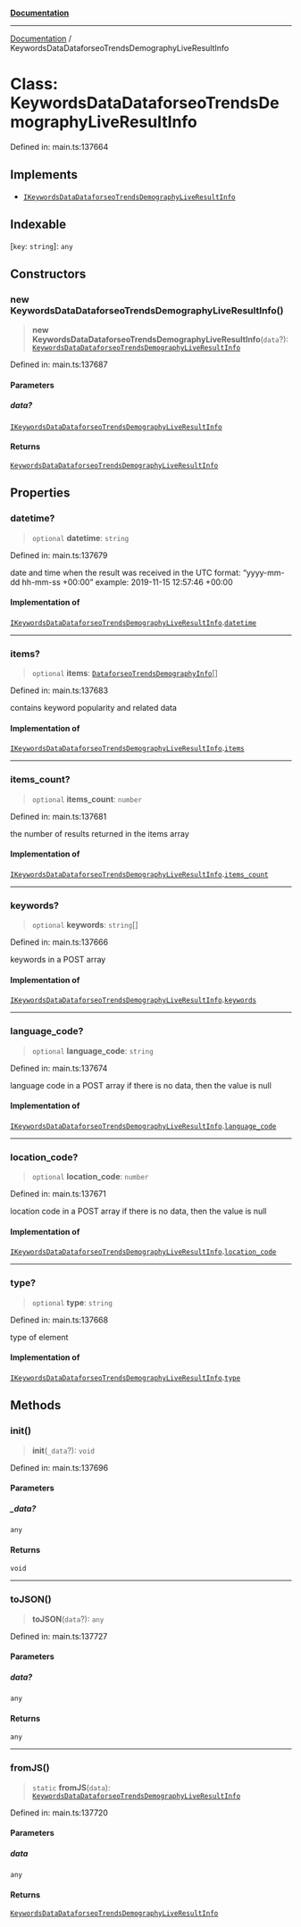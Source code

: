 [**Documentation**](../README.md)

***

[Documentation](../README.md) / KeywordsDataDataforseoTrendsDemographyLiveResultInfo

# Class: KeywordsDataDataforseoTrendsDemographyLiveResultInfo

Defined in: main.ts:137664

## Implements

- [`IKeywordsDataDataforseoTrendsDemographyLiveResultInfo`](../interfaces/IKeywordsDataDataforseoTrendsDemographyLiveResultInfo.md)

## Indexable

\[`key`: `string`\]: `any`

## Constructors

### new KeywordsDataDataforseoTrendsDemographyLiveResultInfo()

> **new KeywordsDataDataforseoTrendsDemographyLiveResultInfo**(`data`?): [`KeywordsDataDataforseoTrendsDemographyLiveResultInfo`](KeywordsDataDataforseoTrendsDemographyLiveResultInfo.md)

Defined in: main.ts:137687

#### Parameters

##### data?

[`IKeywordsDataDataforseoTrendsDemographyLiveResultInfo`](../interfaces/IKeywordsDataDataforseoTrendsDemographyLiveResultInfo.md)

#### Returns

[`KeywordsDataDataforseoTrendsDemographyLiveResultInfo`](KeywordsDataDataforseoTrendsDemographyLiveResultInfo.md)

## Properties

### datetime?

> `optional` **datetime**: `string`

Defined in: main.ts:137679

date and time when the result was received
in the UTC format: “yyyy-mm-dd hh-mm-ss +00:00”
example:
2019-11-15 12:57:46 +00:00

#### Implementation of

[`IKeywordsDataDataforseoTrendsDemographyLiveResultInfo`](../interfaces/IKeywordsDataDataforseoTrendsDemographyLiveResultInfo.md).[`datetime`](../interfaces/IKeywordsDataDataforseoTrendsDemographyLiveResultInfo.md#datetime)

***

### items?

> `optional` **items**: [`DataforseoTrendsDemographyInfo`](DataforseoTrendsDemographyInfo.md)[]

Defined in: main.ts:137683

contains keyword popularity and related data

#### Implementation of

[`IKeywordsDataDataforseoTrendsDemographyLiveResultInfo`](../interfaces/IKeywordsDataDataforseoTrendsDemographyLiveResultInfo.md).[`items`](../interfaces/IKeywordsDataDataforseoTrendsDemographyLiveResultInfo.md#items)

***

### items\_count?

> `optional` **items\_count**: `number`

Defined in: main.ts:137681

the number of results returned in the items array

#### Implementation of

[`IKeywordsDataDataforseoTrendsDemographyLiveResultInfo`](../interfaces/IKeywordsDataDataforseoTrendsDemographyLiveResultInfo.md).[`items_count`](../interfaces/IKeywordsDataDataforseoTrendsDemographyLiveResultInfo.md#items_count)

***

### keywords?

> `optional` **keywords**: `string`[]

Defined in: main.ts:137666

keywords in a POST array

#### Implementation of

[`IKeywordsDataDataforseoTrendsDemographyLiveResultInfo`](../interfaces/IKeywordsDataDataforseoTrendsDemographyLiveResultInfo.md).[`keywords`](../interfaces/IKeywordsDataDataforseoTrendsDemographyLiveResultInfo.md#keywords)

***

### language\_code?

> `optional` **language\_code**: `string`

Defined in: main.ts:137674

language code in a POST array
if there is no data, then the value is null

#### Implementation of

[`IKeywordsDataDataforseoTrendsDemographyLiveResultInfo`](../interfaces/IKeywordsDataDataforseoTrendsDemographyLiveResultInfo.md).[`language_code`](../interfaces/IKeywordsDataDataforseoTrendsDemographyLiveResultInfo.md#language_code)

***

### location\_code?

> `optional` **location\_code**: `number`

Defined in: main.ts:137671

location code in a POST array
if there is no data, then the value is null

#### Implementation of

[`IKeywordsDataDataforseoTrendsDemographyLiveResultInfo`](../interfaces/IKeywordsDataDataforseoTrendsDemographyLiveResultInfo.md).[`location_code`](../interfaces/IKeywordsDataDataforseoTrendsDemographyLiveResultInfo.md#location_code)

***

### type?

> `optional` **type**: `string`

Defined in: main.ts:137668

type of element

#### Implementation of

[`IKeywordsDataDataforseoTrendsDemographyLiveResultInfo`](../interfaces/IKeywordsDataDataforseoTrendsDemographyLiveResultInfo.md).[`type`](../interfaces/IKeywordsDataDataforseoTrendsDemographyLiveResultInfo.md#type)

## Methods

### init()

> **init**(`_data`?): `void`

Defined in: main.ts:137696

#### Parameters

##### \_data?

`any`

#### Returns

`void`

***

### toJSON()

> **toJSON**(`data`?): `any`

Defined in: main.ts:137727

#### Parameters

##### data?

`any`

#### Returns

`any`

***

### fromJS()

> `static` **fromJS**(`data`): [`KeywordsDataDataforseoTrendsDemographyLiveResultInfo`](KeywordsDataDataforseoTrendsDemographyLiveResultInfo.md)

Defined in: main.ts:137720

#### Parameters

##### data

`any`

#### Returns

[`KeywordsDataDataforseoTrendsDemographyLiveResultInfo`](KeywordsDataDataforseoTrendsDemographyLiveResultInfo.md)

